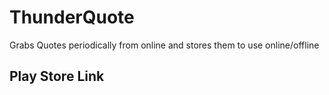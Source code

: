 # ThunderQuote
Grabs Quotes periodically from online and stores them to use online/offline

## Play Store Link
